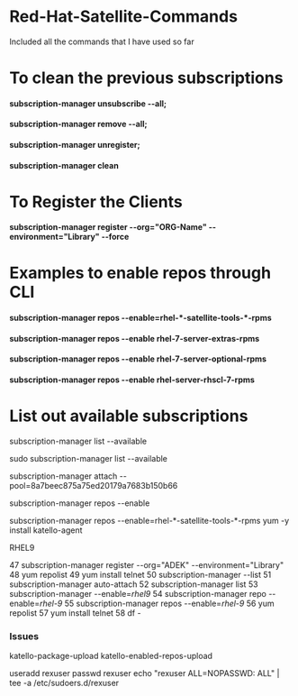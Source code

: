 # Red-Hat-Satellite-Commands
Included all the commands that I have used so far

# To clean the previous subscriptions
#### subscription-manager unsubscribe --all; 
#### subscription-manager remove --all; 
#### subscription-manager unregister; 
#### subscription-manager clean

# To Register the Clients
#### subscription-manager register --org="ORG-Name" --environment="Library" --force

# Examples to enable repos through CLI

#### subscription-manager repos --enable=rhel-\*-satellite-tools-\*-rpms
#### subscription-manager repos --enable rhel-7-server-extras-rpms
#### subscription-manager repos --enable rhel-7-server-optional-rpms
#### subscription-manager repos --enable rhel-server-rhscl-7-rpms

# List out available subscriptions

subscription-manager list --available





sudo subscription-manager list --available

subscription-manager attach --pool=8a7beec875a75ed20179a7683b150b66


subscription-manager repos --enable 


subscription-manager repos --enable=rhel-\*-satellite-tools-\*-rpms
yum -y install katello-agent

RHEL9


 47  subscription-manager register --org="ADEK" --environment="Library"
   48  yum repolist
   49  yum install telnet
   50  subscription-manager --list
   51  subscription-manager auto-attach
   52  subscription-manager list
   53  subscription-manager --enable=*rhel9*
   54  subscription-manager repo --enable=*rhel-9*
   55  subscription-manager repos --enable=*rhel-9*
   56  yum repolist
   57  yum install telnet
   58  df -




### Issues

katello-package-upload
katello-enabled-repos-upload

useradd rexuser
passwd rexuser
echo "rexuser   ALL=NOPASSWD:   ALL" | tee -a /etc/sudoers.d/rexuser
